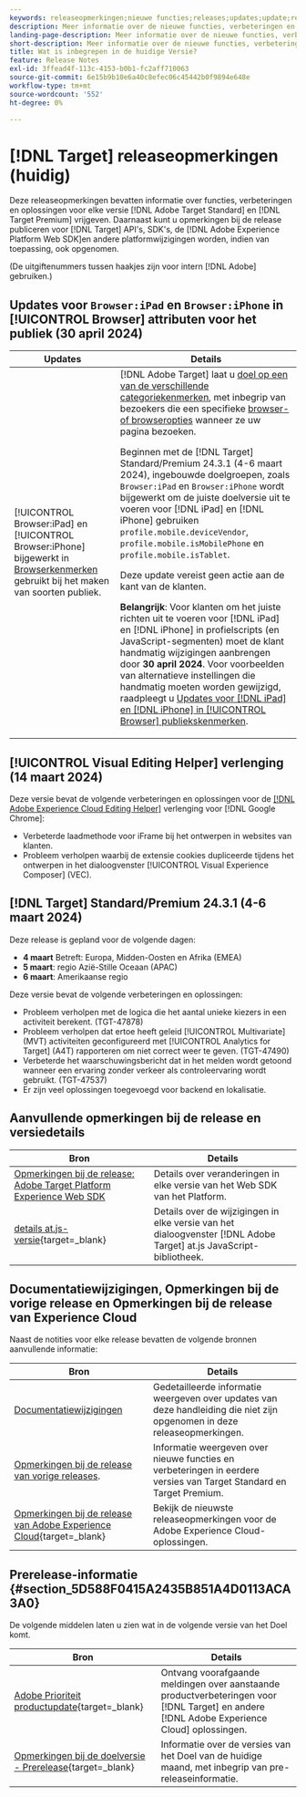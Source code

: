 ```yaml
---
keywords: releaseopmerkingen;nieuwe functies;releases;updates;update;release;verbetering;verbeteringen;oplossingen;foutoplossingen;updates
description: Meer informatie over de nieuwe functies, verbeteringen en oplossingen die zijn opgenomen in de huidige release van [!DNL Adobe Target], inclusief SDK's, API's en JavaScript-bibliotheken.
landing-page-description: Meer informatie over de nieuwe functies, verbeteringen en oplossingen die zijn opgenomen in de huidige release van [!DNL Adobe Target].
short-description: Meer informatie over de nieuwe functies, verbeteringen en oplossingen die zijn opgenomen in de huidige release van [!DNL Adobe Target].
title: Wat is inbegrepen in de huidige Versie?
feature: Release Notes
exl-id: 3ffead4f-113c-4153-b0b1-fc2aff710063
source-git-commit: 6e15b9b10e6a40c8efec06c45442b0f9894e648e
workflow-type: tm+mt
source-wordcount: '552'
ht-degree: 0%

---
```


# [!DNL Target] releaseopmerkingen (huidig)

Deze releaseopmerkingen bevatten informatie over functies, verbeteringen en oplossingen voor elke versie [!DNL Adobe Target Standard] en [!DNL Target Premium] vrijgeven. Daarnaast kunt u opmerkingen bij de release publiceren voor [!DNL Target] API&#39;s, SDK&#39;s, de [!DNL Adobe Experience Platform Web SDK]en andere platformwijzigingen worden, indien van toepassing, ook opgenomen.

(De uitgiftenummers tussen haakjes zijn voor intern [!DNL Adobe] gebruiken.)

## Updates voor `Browser:iPad` en `Browser:iPhone` in [!UICONTROL Browser] attributen voor het publiek (30 april 2024)

| Updates | Details |
|--- |--- |
| [!UICONTROL Browser:iPad] en [!UICONTROL Browser:iPhone] bijgewerkt in [Browserkenmerken](/help/main/c-target/c-audiences/c-target-rules/browser.md) gebruikt bij het maken van soorten publiek. | [!DNL Adobe Target] laat u [doel op een van de verschillende categoriekenmerken](/help/main/c-target/c-audiences/c-target-rules/target-rules.md), met inbegrip van bezoekers die een specifieke [browser- of browseropties](/help/main/c-target/c-audiences/c-target-rules/browser.md) wanneer ze uw pagina bezoeken.<P>Beginnen met de [!DNL Target] Standard/Premium 24.3.1 (4-6 maart 2024), ingebouwde doelgroepen, zoals `Browser:iPad` en `Browser:iPhone` wordt bijgewerkt om de juiste doelversie uit te voeren voor [!DNL iPad] en [!DNL iPhone] gebruiken `profile.mobile.deviceVendor`, `profile.mobile.isMobilePhone` en `profile.mobile.isTablet`.<P>Deze update vereist geen actie aan de kant van de klanten.<p><B>Belangrijk</b>: Voor klanten om het juiste richten uit te voeren voor [!DNL iPad] en [!DNL iPhone] in profielscripts (en JavaScript-segmenten) moet de klant handmatig wijzigingen aanbrengen door **30 april 2024**. Voor voorbeelden van alternatieve instellingen die handmatig moeten worden gewijzigd, raadpleegt u [Updates voor [!DNL iPad] en [!DNL iPhone] in [!UICONTROL Browser] publiekskenmerken](/help/main/c-target/c-audiences/c-target-rules/browser.md#updates). |

## [!UICONTROL Visual Editing Helper] verlenging (14 maart 2024)

Deze versie bevat de volgende verbeteringen en oplossingen voor de [[!DNL Adobe Experience Cloud Editing Helper]](/help/main/c-experiences/c-visual-experience-composer/r-troubleshoot-composer/visual-editing-helper-extension.md) verlenging voor [!DNL Google Chrome]:

* Verbeterde laadmethode voor iFrame bij het ontwerpen in websites van klanten.
* Probleem verholpen waarbij de extensie cookies dupliceerde tijdens het ontwerpen in het dialoogvenster [!UICONTROL Visual Experience Composer] (VEC).

## [!DNL Target] Standard/Premium 24.3.1 (4-6 maart 2024)

Deze release is gepland voor de volgende dagen:

* **4 maart** Betreft: Europa, Midden-Oosten en Afrika (EMEA)
* **5 maart**: regio Azië-Stille Oceaan (APAC)
* **6 maart**: Amerikaanse regio

Deze versie bevat de volgende verbeteringen en oplossingen:

* Probleem verholpen met de logica die het aantal unieke kiezers in een activiteit berekent. (TGT-47878)
* Probleem verholpen dat ertoe heeft geleid [!UICONTROL Multivariate] (MVT) activiteiten geconfigureerd met [!UICONTROL Analytics for Target] (A4T) rapporteren om niet correct weer te geven. (TGT-47490)
* Verbeterde het waarschuwingsbericht dat in het melden wordt getoond wanneer een ervaring zonder verkeer als controleervaring wordt gebruikt. (TGT-47537)
* Er zijn veel oplossingen toegevoegd voor backend en lokalisatie.

## Aanvullende opmerkingen bij de release en versiedetails

| Bron | Details |
|--- |--- |
| [Opmerkingen bij de release: Adobe Target Platform Experience Web SDK](https://experienceleague.adobe.com/docs/experience-platform/edge/release-notes.html?lang=en) | Details over veranderingen in elke versie van het Web SDK van het Platform. |
| [details at.js-versie](https://experienceleague.adobe.com/docs/target-dev/developer/client-side/at-js-implementation/target-atjs-versions.html){target=_blank} | Details over de wijzigingen in elke versie van het dialoogvenster [!DNL Adobe Target] at.js JavaScript-bibliotheek. |

## Documentatiewijzigingen, Opmerkingen bij de vorige release en Opmerkingen bij de release van Experience Cloud

Naast de notities voor elke release bevatten de volgende bronnen aanvullende informatie:

| Bron | Details |
|--- |--- |
| [Documentatiewijzigingen](/help/main/r-release-notes/doc-change.md) | Gedetailleerde informatie weergeven over updates van deze handleiding die niet zijn opgenomen in deze releaseopmerkingen. |
| [Opmerkingen bij de release van vorige releases](/help/main/r-release-notes/release-notes-for-previous-releases.md). | Informatie weergeven over nieuwe functies en verbeteringen in eerdere versies van Target Standard en Target Premium. |
| [Opmerkingen bij de release van Adobe Experience Cloud](https://experienceleague.adobe.com/docs/release-notes/experience-cloud/current.html){target=_blank} | Bekijk de nieuwste releaseopmerkingen voor de Adobe Experience Cloud-oplossingen. |

## Prerelease-informatie {#section_5D588F0415A2435B851A4D0113ACA3A0}

De volgende middelen laten u zien wat in de volgende versie van het Doel komt.

| Bron | Details |
|--- |--- |
| [Adobe Prioriteit productupdate](https://www.adobe.com/subscription/priority-product-update.html){target=_blank} | Ontvang voorafgaande meldingen over aanstaande productverbeteringen voor [!DNL Target] en andere [!DNL Adobe Experience Cloud] oplossingen. |
| [Opmerkingen bij de doelversie - Prerelease](/help/main/r-release-notes/target-release-notes.md){target=_blank} | Informatie over de versies van het Doel van de huidige maand, met inbegrip van pre-releaseinformatie. |
